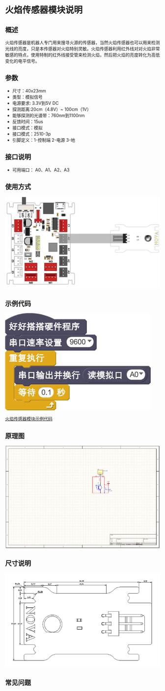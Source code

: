 # 火焰传感器模块说明

## 概述
火焰传感器是机器人专门用来搜寻火源的传感器，当然火焰传感器也可以用来检测光线的亮度，只是本传感器对火焰特别灵敏。火焰传感器利用红外线对对火焰非常敏感的特点，使用特制的红外线接受管来检测火焰，然后把火焰的亮度转化为高低变化的电平信号。

## 参数
- 尺寸：40x23mm
- 类型：模拟信号
- 电源要求: 3.3V到5V DC
- 探测距离:20cm（4.8V）~ 100cm（1V）
- 能够探测的光谱带：760nm到1100nm
- 反馈时间：15us
- 接口模式：模拟
- 接口模式：2510-3p
- 引脚定义：1-控制端 2-电源 3-地

## 接口说明
- 可用端口： A0、A1、A2、A3

## 使用方式
![](./images/39.png)

## 示例代码
![](./images/40.png)

[火焰传感器模块示例代码](http://www.haohaodada.com/show.php?id=947651)

## 原理图
![](./images/107.png)

## 尺寸说明
![](./images/108.png)


## 常见问题
